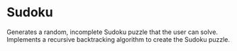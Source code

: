 # Sudoku
Generates a random, incomplete Sudoku puzzle that the user can solve. Implements a recursive backtracking algorithm to create the Sudoku puzzle.
